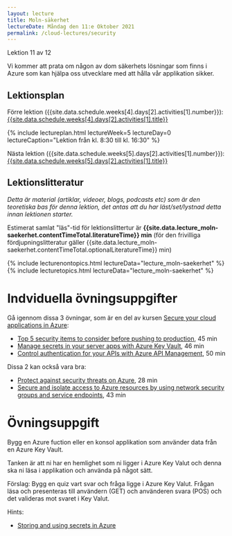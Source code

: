 ```yaml
---
layout: lecture
title: Moln-säkerhet
lectureDate: Måndag den 11:e Oktober 2021
permalink: /cloud-lectures/security
---
```


Lektion 11 av 12

Vi kommer att prata om någon av dom säkerhets lösningar som finns i Azure som kan hjälpa oss utvecklare med att hålla vår applikation sikker.

## Lektionsplan

Förre lektion ({{site.data.schedule.weeks[4].days[2].activities[1].number}}): <a href="{{site.data.schedule.weeks[4].days[2].activities[1].slug | prepend: site.baseurl }}">{{site.data.schedule.weeks[4].days[2].activities[1].title}}</a>

{% include lectureplan.html lectureWeek=5 lectureDay=0 lectureCaption="Lektion från kl. 8:30 till kl. 16:30" %}

Nästa lektion ({{site.data.schedule.weeks[5].days[2].activities[1].number}}): <a href="{{site.data.schedule.weeks[5].days[2].activities[1].slug | prepend: site.baseurl }}">{{site.data.schedule.weeks[5].days[2].activities[1].title}}</a> 

## Lektionslitteratur
*Detta är material (artiklar, videoer, blogs, podcasts etc) som är den teoretiska bas för denna lektion, det antas att du har läst/set/lystnad detta innan lektionen starter.*


Estimerat samlat "läs"-tid för lektionslittertur är **{{site.data.lecture_moln-saekerhet.contentTimeTotal.literatureTime}} min** (för den frivilliga fördjupningslitteratur gäller {{site.data.lecture_moln-saekerhet.contentTimeTotal.optionalLiteratureTime}} min)

{% include lecturenontopics.html lectureData="lecture_moln-saekerhet" %}
{% include lecturetopics.html lectureData="lecture_moln-saekerhet" %}

# Indviduella övningsuppgifter

Gå igennom dissa 3 övningar, som är en del av kursen [Secure your cloud applications in Azure](https://docs.microsoft.com/en-us/learn/paths/secure-your-cloud-apps/):
* [Top 5 security items to consider before pushing to production](https://docs.microsoft.com/en-us/learn/modules/top-5-security-items-to-consider/), 45 min
* [Manage secrets in your server apps with Azure Key Vault](https://docs.microsoft.com/en-us/learn/modules/manage-secrets-with-azure-key-vault/), 46 min
* [Control authentication for your APIs with Azure API Management](https://docs.microsoft.com/en-us/learn/modules/control-authentication-with-apim/), 50 min

Dissa 2 kan också vara bra:
* [Protect against security threats on Azure](https://docs.microsoft.com/en-us/learn/modules/protect-against-security-threats-azure/), 28 min
* [Secure and isolate access to Azure resources by using network security groups and service endpoints](https://docs.microsoft.com/en-us/learn/modules/secure-and-isolate-with-nsg-and-service-endpoints/), 43 min

# Övningsuppgift
Bygg en Azure fuction eller en konsol applikation som använder data från en Azure Key Vault.

Tanken är att ni har en hemlighet som ni ligger i Azure Key Valut och denna ska ni läsa i applikation och använda på något sätt.

Förslag: Bygg en quiz vart svar och fråga ligge i Azure Key Valut. Frågan läsa och presenteras till användern (GET) och använderen svara (POS) och det valideras mot svaret i Key Valut.

Hints:
* [Storing and using secrets in Azure](https://devblogs.microsoft.com/dotnet/storing-and-using-secrets-in-azure/)
